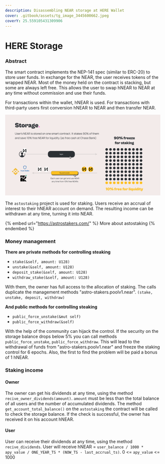 ```yaml
---
description: Disassembling NEAR storage at HERE Wallet
cover: .gitbook/assets/tg_image_3445600662.jpeg
coverY: 25.559105431309906
---
```


# HERE Storage

### Abstract

The smart contract implements the NEP-141 spec (similar to ERC-20) to store user funds. In exchange for the NEAR, the user receives tokens of the wrapped NEAR. Most of the money held on the contract is stacking, but some are always left free. This allows the user to swap hNEAR to NEAR at any time without commission and use their funds.

For transactions within the wallet, hNEAR is used. For transactions with third-party users first conversion hNEAR to NEAR and then transfer NEAR.

![](.gitbook/assets/image.png)

The `astostaking` project is used for staking. Users receive an accrual of interest to their hNEAR account on demand. The resulting income can be withdrawn at any time, turning it into NEAR.

{% embed url="https://astrostakers.com/" %}
More about astostaking
{% endembed %}

### Money management

**There are private methods for controlling steaking**

* `stake(&self, amount: U128)`
* `unstake(&self, amount: U128)`
* `deposit_stake(&self, amount: U128)`
* `withdraw_stake(&self, amount: U128)`

With them, the owner has full access to the allocation of staking. The calls duplicate the management methods "astro-stakers.poolv1.near". `(stake, unstake, deposit, withdraw)`

**And public methods for controlling steaking**

* `public_force_unstake(&mut self)`
* `public_force_withdraw(&self)`

With the help of the community can hijack the control. If the security on the storage balance drops below 5% you can call methods `public_force_unstake`, `public_force_withdraw`. This will lead to the withdrawal of funds from "astro-stakers.poolv1.near" and freeze the staking control for 6 epochs. Also, the first to find the problem will be paid a bonus of 1 hNEAR.

### Staking income

#### Owner

The owner can get his dividends at any time, using the method `recive_owner_dividends(amount)`. `amount` must be less than the total balance of all users and the number of accumulated dividends. The method `get_account_total_balance()` on the `astostaking` the contract will be called to check the storage balance. If the check is successful, the owner has received it on his account hNEAR.

#### User

User can receive their dividends at any time, using the method `recive_dividends`. User will receive hNEAR = `user_balance / 1000 * apy_value / ONE_YEAR_TS * (NOW_TS - last_accrual_ts)`. 0 <= `apy_value` <= 1000

